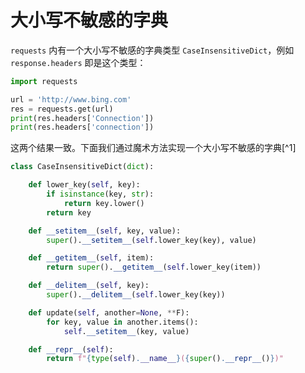 # 大小写不敏感的字典

`requests` 内有一个大小写不敏感的字典类型 `CaseInsensitiveDict`，例如 `response.headers` 即是这个类型：

```python
import requests

url = 'http://www.bing.com'
res = requests.get(url)
print(res.headers['Connection'])
print(res.headers['connection'])
```

这两个结果一致。下面我们通过魔术方法实现一个大小写不敏感的字典[^1]

```python
class CaseInsensitiveDict(dict):

    def lower_key(self, key):
        if isinstance(key, str):
            return key.lower()
        return key

    def __setitem__(self, key, value):
        super().__setitem__(self.lower_key(key), value)

    def __getitem__(self, item):
        return super().__getitem__(self.lower_key(item))

    def __delitem__(self, key):
        super().__delitem__(self.lower_key(key))

    def update(self, another=None, **F):
        for key, value in another.items():
            self.__setitem__(key, value)

    def __repr__(self):
        return f"{type(self).__name__}({super().__repr__()})"
```

[1]: <http://www.coolpython.net/informal_essay/20-03/ignore_case_dict.html>
